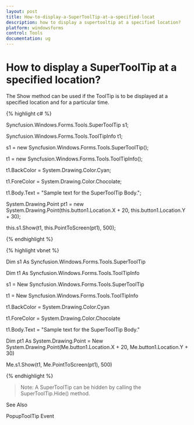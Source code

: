 ```yaml
---
layout: post
title: How-to-display-a-SuperToolTip-at-a-specified-locat
description: how to display a supertooltip at a specified location?
platform: windowsforms
control: Tools
documentation: ug
---
```


# How to display a SuperToolTip at a specified location?

The Show method can be used if the ToolTip is to be displayed at a specified location and for a particular time.

{% highlight c# %}



Syncfusion.Windows.Forms.Tools.SuperToolTip s1;

Syncfusion.Windows.Forms.Tools.ToolTipInfo t1;

s1 = new Syncfusion.Windows.Forms.Tools.SuperToolTip();

t1 = new Syncfusion.Windows.Forms.Tools.ToolTipInfo();

t1.BackColor = System.Drawing.Color.Cyan;

t1.ForeColor = System.Drawing.Color.Chocolate;

t1.Body.Text = "Sample text for the SuperToolTip Body.";

System.Drawing.Point pt1 = new System.Drawing.Point(this.button1.Location.X + 20, this.button1.Location.Y + 30);

this.s1.Show(t1, this.PointToScreen(pt1), 500);

{% endhighlight %}

{% highlight vbnet %}



Dim s1 As Syncfusion.Windows.Forms.Tools.SuperToolTip

Dim t1 As Syncfusion.Windows.Forms.Tools.ToolTipInfo

s1 = New Syncfusion.Windows.Forms.Tools.SuperToolTip 

t1 = New Syncfusion.Windows.Forms.Tools.ToolTipInfo 

t1.BackColor = System.Drawing.Color.Cyan 

t1.ForeColor = System.Drawing.Color.Chocolate 

t1.Body.Text = "Sample text for the SuperToolTip Body." 

Dim pt1 As System.Drawing.Point = New System.Drawing.Point(Me.button1.Location.X + 20, Me.button1.Location.Y + 30)

Me.s1.Show(t1, Me.PointToScreen(pt1), 500)

{% endhighlight %}

> Note: A SuperToolTip can be hidden by calling the SuperToolTip.Hide() method.

See Also

PopupToolTip Event

